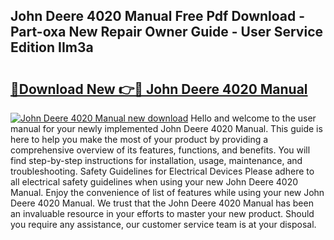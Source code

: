 ## John Deere 4020 Manual Free Pdf Download - Part-oxa New Repair Owner Guide - User Service Edition IIm3a

# <h2><a href="http://bc95209.oget.top/?id=John+Deere+4020+Manual">🔗Download New 👉🔴 John Deere 4020 Manual</a></h2>

[![John Deere 4020 Manual new download](https://i.imgur.com/5g1atiW.png)](http://bc95209.oget.top/?id=John+Deere+4020+Manual)
Hello and welcome to the user manual for your newly implemented John Deere 4020 Manual. This guide is here to help you make the most of your product by providing a comprehensive overview of its features, functions, and benefits. You will find step-by-step instructions for installation, usage, maintenance, and troubleshooting. Safety Guidelines for Electrical Devices Please adhere to all electrical safety guidelines when using your new John Deere 4020 Manual. Enjoy the convenience of list of features while using your new John Deere 4020 Manual. We trust that the John Deere 4020 Manual has been an invaluable resource in your efforts to master your new product. Should you require any assistance, our customer service team is at your disposal.
